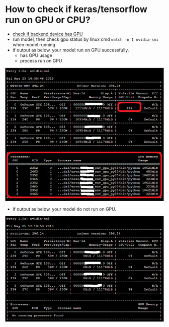 # How to check if keras/tensorflow run on GPU or CPU?


* [check if backend device has GPU](check_backend_devices.ipynb)
* run model, then check gpu status by linux cmd `watch -n 1 nvidia-smi` when model running
* if output as below, your model run on GPU successfully.
   * has GPU usage
   * process run on GPU

![alt tag](run_on_gpu.png)


* if output as below, your model do not run on GPU.

![alt tag](no_run.png)